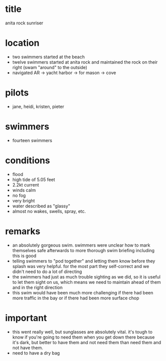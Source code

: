 # title

anita rock sunriser

# location
* two swimmers started at the beach
* twelve swimmers started at anita rock and maintained the rock on their right (swam "around" to the outside)
* navigated AR -> yacht harbor -> for mason -> cove

# pilots

* jane, heidi, kristen, pieter

# swimmers
* fourteen swimmers

# conditions
* flood
* high tide of 5.05 feet
* 2.2kt current
* winds calm
* no fog
* very bright
* water described as "glassy"
* almost no wakes, swells, spray, etc.

# remarks
* an absolutely gorgeous swim. swimmers were unclear how to mark themselves safe afterwards to more thorough swim briefing including this is good
* telling swimmers to "pod together" and letting them know before they splash was very helpful. for the most part they self-correct and we didn't need to do a lot of directing
* the swimmers had just as much trouble sighting as we did, so it is useful to let them sight on us, which means we need to maintain ahead of them and in the right direction
* this swim would have been much more challenging if there had been more traffic in the bay or if there had been more surface chop

# important
* this went really well, but sunglasses are absolutely vital. it's tough to know if you're going to need them when you get down there because it's dark, but better to have them and not need them than need them and not have them.
* need to have a dry bag
